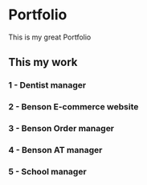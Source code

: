 # Portfolio
This is my great Portfolio

## This my work
### 1 - Dentist manager
### 2 - Benson E-commerce website
### 3 - Benson Order manager
### 4 - Benson AT manager
### 5 - School manager